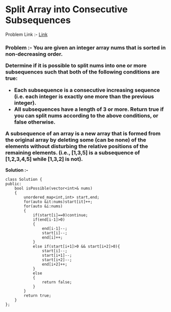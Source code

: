 # Split Array into Consecutive Subsequences

Problem Link :- [Link](https://leetcode.com/problems/split-array-into-consecutive-subsequences/)

<h3>
Problem :- You are given an integer array nums that is sorted in non-decreasing order.

Determine if it is possible to split nums into one or more subsequences such that both of the following conditions are true:

  * Each subsequence is a consecutive increasing sequence (i.e. each integer is exactly one more than the previous integer).
  * All subsequences have a length of 3 or more.
Return true if you can split nums according to the above conditions, or false otherwise.

A subsequence of an array is a new array that is formed from the original array by deleting some (can be none) of the elements without disturbing the relative positions of the remaining elements. (i.e., [1,3,5] is a subsequence of [1,2,3,4,5] while [1,3,2] is not).
</h3>


**Solution :-**
```
class Solution {
public:
    bool isPossible(vector<int>& nums) 
    {
        unordered_map<int,int> start,end;
        for(auto &it:nums)start[it]++;
        for(auto &i:nums)
        {
            if(start[i]==0)continue;
            if(end[i-1]>0)
            {
                end[i-1]--;
                start[i]--;
                end[i]++;
            }
            else if(start[i+1]>0 && start[i+2]>0){
                start[i]--;
                start[i+1]--;
                start[i+2]--;
                end[i+2]++;
            }
            else
            {
                return false;
            }
        }
        return true;
    }
};
```
